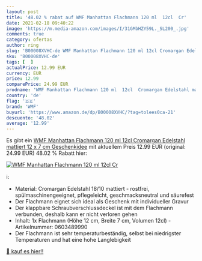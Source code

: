 ```yaml
---
layout: post
title: '48.02 % rabat auf WMF Manhattan Flachmann 120 ml  12cl  Cr'
date: 2021-02-18 09:40:22
image: 'https://m.media-amazon.com/images/I/31GMbHZY59L._SL200_.jpg'
comments: true
category: ofertas
author: ring
slug: 'B00008XVHC-de WMF Manhattan Flachmann 120 ml 12cl Cromargan Edelstahl...'
sku: 'B00008XVHC-de'
tags: [  ]
actualPrice: 12.99 EUR
currency: EUR
price: 12.99
comparePrice: 24.99 EUR
prodname: 'WMF Manhattan Flachmann 120 ml  12cl  Cromargan Edelstahl mattiert  12 x 7 cm  Geschenkidee'
country: 'de'
flag: '🇩🇪'
brand: 'WMF'
buyurl: 'https://www.amazon.de/dp/B00008XVHC/?tag=tolees0ca-21'
descuento: '48.02'
average: '12.99'
---
```


Es gibt ein [WMF Manhattan Flachmann 120 ml  12cl  Cromargan Edelstahl mattiert  12 x 7 cm  Geschenkidee](https://www.amazon.de/dp/B00008XVHC/?tag=tolees0ca-21) mit aktuellem Preis 12.99 EUR (original: 24.99 EUR) 48.02 % Rabatt hier:

[![WMF Manhattan Flachmann 120 ml  12cl  Cr](https://m.media-amazon.com/images/I/31GMbHZY59L._SL200_.jpg)](https://www.amazon.de/dp/B00008XVHC/?tag=tolees0ca-21)

ℹ️:

- Material: Cromargan Edelstahl 18/10 mattiert - rostfrei, spülmaschinengeeignet, pflegeleicht, geschmacksneutral und säurefest
- Der Flachmann eignet sich ideal als Geschenk mit individueller Gravur
- Der klappbare Schraubverschlussdeckel ist mit dem Flachmann verbunden, deshalb kann er nicht verloren gehen
- Inhalt: 1x Flachmann (Höhe 12 cm, Breite 7 cm, Volumen 12cl) - Artikelnummer: 0603489990
- Der Flachmann ist sehr temperaturbeständig, selbst bei niedrigster Temperaturen und hat eine hohe Langlebigkeit

[🛒 kauf es hier!!](https://www.amazon.de/dp/B00008XVHC/?tag=tolees0ca-21)
